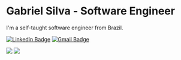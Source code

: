 # Gabriel Silva - Software Engineer


I'm a self-taught software engineer from Brazil.



[![Linkedin Badge](https://img.shields.io/badge/-Gabriel%20Silva-42D3FF?style=flat-square&logo=Linkedin&logoColor=white&link=https://www.linkedin.com/in/gabriels5g/)](https://www.linkedin.com/in/gabriels5g/) 
[![Gmail Badge](https://img.shields.io/badge/-gabrielspxls@gmail.com-42D3FF?style=flat-square&logo=Gmail&logoColor=white&link=mailto:gabrielspxls@gmail.com)](mailto:gabrielspxls@gmail.com)

<div>
    <img src="https://efficient-sloth-d85.notion.site/image/https%3A%2F%2Fprod-files-secure.s3.us-west-2.amazonaws.com%2F08f749ff-d06d-49a8-a488-9846e081b224%2F5682bfca-c852-41d8-9208-f001b8a76c3a%2Fcsharp.svg?table=block&id=59472a97-6158-432e-a51b-6f3d188526b9&spaceId=08f749ff-d06d-49a8-a488-9846e081b224&userId=&cache=v2" />
    <img src="https://efficient-sloth-d85.notion.site/image/https%3A%2F%2Fprod-files-secure.s3.us-west-2.amazonaws.com%2F08f749ff-d06d-49a8-a488-9846e081b224%2F6be252f8-f84f-470b-b74f-6acf6dfd4547%2Fjava.svg?table=block&id=b7df60ea-3c4c-4220-87f3-e9c54249015c&spaceId=08f749ff-d06d-49a8-a488-9846e081b224&userId=&cache=v2"/>


</div>
<br/>
</div>

